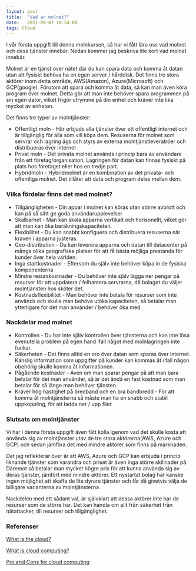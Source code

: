 ```yaml
---
layout: post
title:  "Vad är molnet?"
date:   2021-09-07 10:54:00
tags: Cloud
---
```


I vår första uppgift till denna molnkursen, så har vi fått lära oss vad molnet och dess tjänster innebär. Nedan kommer jag beskriva lite kort vad molnet innebär. 

Molnet är en tjänst över nätet där du kan spara data och komma åt datan utan att fysiskt behöva ha en egen server / hårddisk. Det finns tre stora aktörer inom detta område, AWS(Amazon), Azure(Microsoft) och GCP(google).
Förutom att spara och komma åt data, så kan man även köra program över molnet. Detta gör att man inte behöver spara programmen på sin egen dator, vilket frigör utrymme på din enhet och kräver inte lika mycket av enheten.

Det finns tre typer av molntjänster:

* Offentligt moln - Här erbjuds alla tjänster över ett offentligt internet och är tillgänglig för alla som vill köpa dem. Resuserna för molnet som servrar och lagring ägs och styrs av externa molntjänstleveratröer och distribueras över internet
* Privat moln - Det privata molnet används i princip bara av användare från ett företag/organisation. Lagringen för datan kan finnas fysiskt på plats hos företaget eller hos en tredje part.
* Hybridmoln - Hybridmolnet är en kombination av det privata- och offentliga molnet. Det tillåter att data och program delas mellan dem.

### Vilka fördelar finns det med molnet?

* Tillgängligheten - Din appar i molnet kan köras utan större avbrott och kan på så sätt ge goda användarupplevelser
* Skalbarhet - Man kan skala apparna vertikalt och horisonellt, vilket gör att man kan öka beräkningskapaciteten. 
* Flexibilitet - Du kan snabbt konfiguera och distribuera resuserna när kraven i apparna justeras.
* Geo-distribution - Du kan leverera apparna och datan till datacenter på många olika geografiska platser för att få bästa möjliga prestanda för kunder över hela världen. 
* Inga startkostnader - Eftersom du själv inte behöver köpa in de fysiska komponenterna
* Mindre resurskostnader - Du behöver inte själv lägga ner pengar på resurser för att uppdatera / felhantera servrarna, då bolaget du väljer molntjänsten hos sköter det. 
* Kostnadsflexibilitet - Man behöver inte betala för resurser som inte används och skulle man behöva utöka kapaciteten, så betalar man ytterligare för det man använder / behöver öka med. 

 
### Nackdelar med molnet 

* Kontrollen - Du har inte själv kontrollen över tjänsterna och kan inte lösa evenutella problem på egen hand ifall något med molnlagringen inte funkar. 
* Säkerheten - Det finns alltid en oro över datan som sparas över internet. Känslig information som uppgifter på kunder kan kommas åt i fall någon obehörig skulle komma åt informationen. 
* Pågående kostnader - Även om man sparar pengar på att man bara betalar för det man använder, så är det ändå en fast kostnad som man betalar för så länge man behöver tjänsten. 
* Kräver hög hastighet på bredband och en bra bandbredd - För att komma åt molntjänsterna så måste man ha en snabb och stabil uppkoppling, för att ladda ner / upp filer.

### Slutsats om molntjänster

Vi har i denna första uppgift även fått kolla igenom vad det skulle kosta att använda sig av molntjänster utav de tre stora aktörerna(AWS, Azure och GCP) och sedan jämföra det med mindre aktörer som finns på marknaden.

Det jag reflekterar över är att AWS, Azure och GCP kan erbjuda i princip liknande tjänster som varandra och priset är även inga större skillnader på. Däremot så betalar man mycket högre pris för att kunna använda sig av deras tjänster, jämfört med mindre aktörer. Ett nystartat bolag har kanske ingen möjlighet att skaffa de lite dyrare tjänster och får då givetvis välja de billigare varianterna av molntjänsterna. 

Nackdelen med ett sådant val, är självklart att dessa aktörer inte har de resurser som de större har. Det kan handla om allt från säkerhet från nätattacker, till resurser och tillgänglighet. 



### Referenser

[What is the cloud?](https://azure.microsoft.com/en-us/overview/what-is-the-cloud/)

[What is cloud computing?](https://aws.amazon.com/what-is-cloud-computing/)

[Pro and Cons for cloud computing](https://www.morefield.com/blog/pros-and-cons-of-cloud-computing/)









